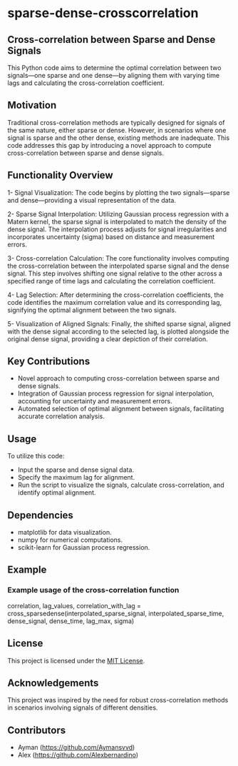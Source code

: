# sparse-dense-crosscorrelation

## Cross-correlation between Sparse and Dense Signals
This Python code aims to determine the optimal correlation between two signals—one sparse and one dense—by aligning them with varying time lags and calculating the cross-correlation coefficient.

## Motivation
Traditional cross-correlation methods are typically designed for signals of the same nature, either sparse or dense. However, in scenarios where one signal is sparse and the other dense, existing methods are inadequate. This code addresses this gap by introducing a novel approach to compute cross-correlation between sparse and dense signals.

## Functionality Overview
1- Signal Visualization: The code begins by plotting the two signals—sparse and dense—providing a visual representation of the data.

2- Sparse Signal Interpolation: Utilizing Gaussian process regression with a Matern kernel, the sparse signal is interpolated to match the density of the dense signal. The interpolation process adjusts for signal irregularities and incorporates uncertainty (sigma) based on distance and measurement errors.

3- Cross-correlation Calculation: The core functionality involves computing the cross-correlation between the interpolated sparse signal and the dense signal. This step involves shifting one signal relative to the other across a specified range of time lags and calculating the correlation coefficient.

4- Lag Selection: After determining the cross-correlation coefficients, the code identifies the maximum correlation value and its corresponding lag, signifying the optimal alignment between the two signals.

5- Visualization of Aligned Signals: Finally, the shifted sparse signal, aligned with the dense signal according to the selected lag, is plotted alongside the original dense signal, providing a clear depiction of their correlation.

## Key Contributions
- Novel approach to computing cross-correlation between sparse and dense signals.
- Integration of Gaussian process regression for signal interpolation, accounting for uncertainty and measurement errors.
- Automated selection of optimal alignment between signals, facilitating accurate correlation analysis.

## Usage
To utilize this code:
- Input the sparse and dense signal data.
- Specify the maximum lag for alignment.
- Run the script to visualize the signals, calculate cross-correlation, and identify optimal alignment.

## Dependencies
- matplotlib for data visualization.
- numpy for numerical computations.
- scikit-learn for Gaussian process regression.

## Example
### Example usage of the cross-correlation function
correlation, lag_values, correlation_with_lag = cross_sparsedense(interpolated_sparse_signal, interpolated_sparse_time, dense_signal, dense_time, lag_max, sigma)

## License
This project is licensed under the [MIT License](LICENSE).

## Acknowledgements
This project was inspired by the need for robust cross-correlation methods in scenarios involving signals of different densities.

## Contributors
- Ayman (https://github.com/Aymansvvd)
- Alex (https://github.com/Alexbernardino) 
